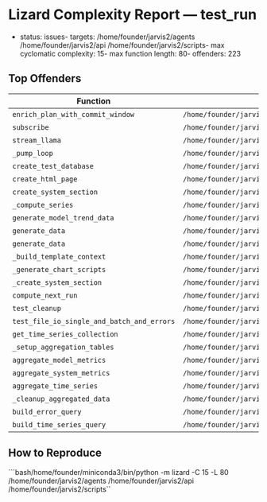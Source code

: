 # Lizard Complexity Report — test_run

- status: issues- targets: /home/founder/jarvis2/agents /home/founder/jarvis2/api /home/founder/jarvis2/scripts- max cyclomatic complexity: 15- max function length: 80- offenders: 223
## Top Offenders
| Function | File | CCN | Length |
|---|---|---:|---:|
| `enrich_plan_with_commit_window` | `/home/founder/jarvis2/agents/repair/agent.py` | 15 | 82 |
| `subscribe` | `/home/founder/jarvis2/agents/core/messaging/compat_event_bus.py` | 4 | 117 |
| `stream_llama` | `/home/founder/jarvis2/agents/core/ws_backends/llama.py` | 45 | 197 |
| `_pump_loop` | `/home/founder/jarvis2/agents/core/utils/subproc_stream.py` | 17 | 51 |
| `create_test_database` | `/home/founder/jarvis2/agents/core/monitoring/tests/fixtures/db_builder.py` | 9 | 115 |
| `create_html_page` | `/home/founder/jarvis2/agents/core/monitoring/visualization/utils/html_generators.py` | 4 | 245 |
| `create_system_section` | `/home/founder/jarvis2/agents/core/monitoring/visualization/dashboard_sections.py` | 17 | 97 |
| `_compute_series` | `/home/founder/jarvis2/agents/core/monitoring/visualization/resource_charts.py` | 18 | 54 |
| `generate_model_trend_data` | `/home/founder/jarvis2/agents/core/monitoring/visualization/model_performance.py` | 8 | 101 |
| `generate_data` | `/home/founder/jarvis2/agents/core/monitoring/visualization/error_analytics.py` | 9 | 125 |
| `generate_data` | `/home/founder/jarvis2/agents/core/monitoring/visualization/error_analytics.py` | 13 | 131 |
| `_build_template_context` | `/home/founder/jarvis2/agents/core/monitoring/visualization/dashboard.py` | 16 | 41 |
| `_generate_chart_scripts` | `/home/founder/jarvis2/agents/core/monitoring/visualization/dashboard.py` | 22 | 72 |
| `_create_system_section` | `/home/founder/jarvis2/agents/core/monitoring/visualization/dashboard.py` | 16 | 108 |
| `compute_next_run` | `/home/founder/jarvis2/agents/core/monitoring/metrics_storage/backup/operations_mod/schedule.py` | 18 | 78 |
| `test_cleanup` | `/home/founder/jarvis2/agents/core/monitoring/metrics_storage/tests/storage/test_db_storage.py` | 3 | 87 |
| `test_file_io_single_and_batch_and_errors` | `/home/founder/jarvis2/agents/core/monitoring/metrics_storage/tests/retention/test_cli.py` | 10 | 81 |
| `get_time_series_collection` | `/home/founder/jarvis2/agents/core/monitoring/metrics_storage/db_storage/time_series.py` | 11 | 87 |
| `_setup_aggregation_tables` | `/home/founder/jarvis2/agents/core/monitoring/metrics_storage/db_storage/aggregation.py` | 1 | 172 |
| `aggregate_model_metrics` | `/home/founder/jarvis2/agents/core/monitoring/metrics_storage/db_storage/aggregation.py` | 7 | 118 |
| `aggregate_system_metrics` | `/home/founder/jarvis2/agents/core/monitoring/metrics_storage/db_storage/aggregation.py` | 7 | 114 |
| `aggregate_time_series` | `/home/founder/jarvis2/agents/core/monitoring/metrics_storage/db_storage/aggregation.py` | 9 | 175 |
| `_cleanup_aggregated_data` | `/home/founder/jarvis2/agents/core/monitoring/metrics_storage/db_storage/aggregation.py` | 3 | 104 |
| `build_error_query` | `/home/founder/jarvis2/agents/core/monitoring/metrics_storage/db_storage/query_builder.py` | 9 | 83 |
| `build_time_series_query` | `/home/founder/jarvis2/agents/core/monitoring/metrics_storage/db_storage/query_builder.py` | 8 | 81 |

## How to Reproduce
```bash/home/founder/miniconda3/bin/python -m lizard -C 15 -L 80 /home/founder/jarvis2/agents /home/founder/jarvis2/api /home/founder/jarvis2/scripts``
